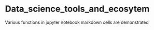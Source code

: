 # Data_science_tools_and_ecosytem
Various functions in jupyter notebook markdown cells are demonstrated
